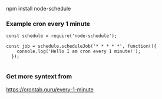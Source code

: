 
npm install node-schedule


### Example cron every 1 minute

```
const schedule = require('node-schedule');

const job = schedule.scheduleJob('* * * * *', function(){
    console.log('Hello I am cron every 1 minute!');
  });


```
### Get more syntext from
https://crontab.guru/every-1-minute  